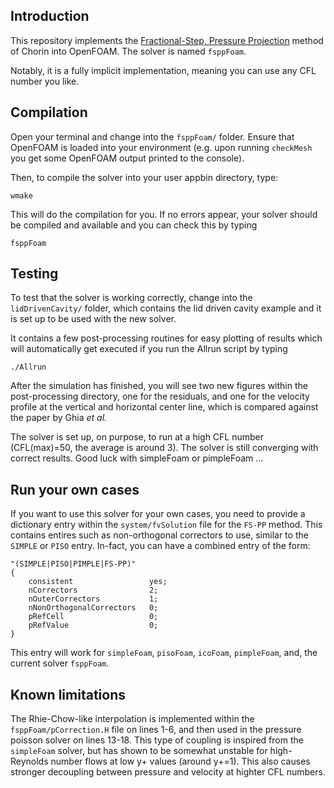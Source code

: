 ## Introduction

This repository implements the [Fractional-Step, Pressure Projection](https://en.wikipedia.org/wiki/Projection_method_(fluid_dynamics)) method of Chorin into OpenFOAM. The solver is named ```fsppFoam```.

Notably, it is a fully implicit implementation, meaning you can use any CFL number you like.

## Compilation

Open your terminal and change into the ```fsppFoam/``` folder. Ensure that OpenFOAM is loaded into your environment (e.g. upon running ```checkMesh``` you get some OpenFOAM output printed to the console).

Then, to compile the solver into your user appbin directory, type:

```
wmake
```

This will do the compilation for you. If no errors appear, your solver should be compiled and available and you can check this by typing

```
fsppFoam
```

## Testing

To test that the solver is working correctly, change into the ```lidDrivenCavity/``` folder, which contains the lid driven cavity example and it is set up to be used with the new solver.

It contains a few post-processing routines for easy plotting of results which will automatically get executed if you run the Allrun script by typing

```
./Allrun
```

After the simulation has finished, you will see two new figures within the post-processing directory, one for the residuals, and one for the velocity profile at the vertical and horizontal center line, which is compared against the paper by Ghia _et al._

The solver is set up, on purpose, to run at a high CFL number (CFL(max)=50, the average is around 3). The solver is still converging with correct results. Good luck with simpleFoam or pimpleFoam ...

## Run your own cases

If you want to use this solver for your own cases, you need to provide a dictionary entry within the ```system/fvSolution``` file for the ```FS-PP``` method. This contains entires such as non-orthogonal correctors to use, similar to the ```SIMPLE``` or ```PISO``` entry. In-fact, you can have a combined entry of the form:

```
"(SIMPLE|PISO|PIMPLE|FS-PP)"
{
    consistent                 yes;
    nCorrectors                2;
    nOuterCorrectors           1;
    nNonOrthogonalCorrectors   0;
    pRefCell                   0;
    pRefValue                  0;
}
```

This entry will work for ```simpleFoam```, ```pisoFoam```, ```icoFoam```, ```pimpleFoam```, and, the current solver ```fsppFoam```.

## Known limitations

The Rhie-Chow-like interpolation is implemented within the ```fsppFoam/pCorrection.H``` file on lines 1-6, and then used in the pressure poisson solver on lines 13-18. This type of coupling is inspired from the ```simpleFoam``` solver, but has shown to be somewhat unstable for high-Reynolds number flows at low y+ values (around y+=1). This also causes stronger decoupling between pressure and velocity at highter CFL numbers.